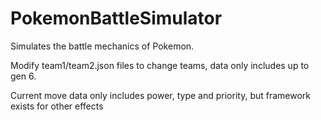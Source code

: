 # PokemonBattleSimulator

Simulates the battle mechanics of Pokemon.

Modify team1/team2.json files to change teams, data only includes up to gen 6.

Current move data only includes power, type and priority, but framework exists for other effects
